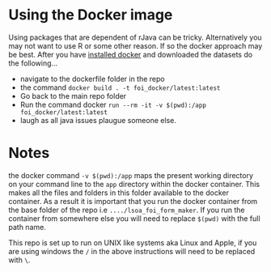 # Using the Docker image

Using packages that are dependent of rJava can be tricky. Alternatively you may not want to use R or some other reason.
If so the docker approach may be best.
After you have [installed docker](https://www.docker.com/get-started/) and downloaded the datasets do the following...

- navigate to the dockerfile folder in the repo
- the command `docker build . -t foi_docker/latest:latest`
- Go back to the main repo folder
- Run the command docker `run --rm -it -v $(pwd):/app foi_docker/latest:latest`
- laugh as all java issues plaugue someone else.

# Notes

the docker command `-v $(pwd):/app` maps the present working directory on your command line to the `app` directory within the docker container.
This makes all the files and folders in this folder available to the docker container. As a result it is important that you run the docker container
from the base folder of the repo i.e `..../lsoa_foi_form_maker`. If you run the container from somewhere else you will need to replace `$(pwd)` with 
the full path name. 

This repo is set up to run on UNIX like systems aka Linux and Apple, if you are using windows the `/` in the above instructions will need to be replaced with `\`.